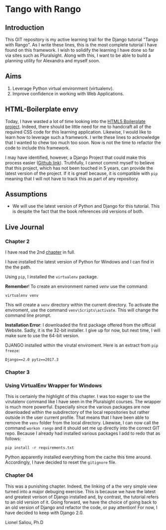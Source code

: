# Tango with Rango

## Introduction

This GIT repository is my active learning trail for the Django tutorial "Tango with Rango". As I write these lines, this is the most complete tutorial I have found on this framework. I wish to solidify the learning I have done so far via sites such as Pluralsight. Along with this, I want to be able to build a planning utility for Alexandra and myself
soon.

## Aims

1. Leverage Python virtual environment (virtualenv).
2. Improve confidence in working with Web Applications.

## HTML-Boilerplate envy

Today, I have wasted a lot of time looking into the [HTML5 Boilerplate project](https://github.com/h5bp/html5-boilerplate). Indeed, there should be little need for me to handcraft all of the required CSS code for this learning application. Likewise, I would like to learn how to leverage such a framework. I write these lines to acknowledge that I wanted to chew too much too soon. Now is not the time to refactor the code to include this framework.

I may have identified, however, a Django Project that could make this process easier ([Github link](https://github.com/mattsnider/django-html5-boilerplate)). Truthfully, I cannot commit myself to believe that this project, which has not been touched in 5 years, can provide the latest version of the project. If it is great! because, it is compatible with `pip` meaning that I will not have to track this as part of any repository.

## Assumptions

- We will use the latest version of Python and Django for this tutorial. This is despite the fact that the book references old versions of both.

## Live Journal

### Chapter 2

I have read the 2nd [chapter](http://www.tangowithdjango.com/book17/chapters/overview.html "Overview" ) in full.

I have installed the latest version of Python for Windows and I can find in the the path.

Using `pip`, I installed the `virtualenv` package.

__Remember__! To create an environment named *venv* use the command:

``virtualenv venv``

This will create a `venv` directory within the current directory. To activate the enviroment, use the command ``venv\Scripts\activate``. This will change the command line prompt.

__Installation Error__: I downloaded the first package offered from the official Website. Sadly, it is the 32-bit installer. I give up for now, but next time, I will make sure to use the 64-bit version.

DJANGO installed within the virutal enviroment. Here is an extract from ``pip freeze``:

``
Django==2.0
pytz==2017.3
``

### Chapter 3

### Using VirtualEnv Wrapper for Windows

This is certainly the highlight of this chapter. I was too eager to use the virutalenv command like I have seen in the Pluralsight courses. The wrapper is much more powerful. Especially since the various packages are now downloaded within the subdirectory of the local repositories but rather outside in the user current profile. That means that I have been able to remove the ``venv`` folder from the local directory. Likewise, I can now call the command ``workon rango`` and it should set me
up directly into the correct GIT repo. Because I already had installed various packages I add to redo that as follows:

``
pip install -r requirements.txt
``

Python apparently installed everything from the cache this time around. Accordingly, I have decided to reset the `gitignore` file.

### Chapter 04

This was a punishing chapter. Indeed, the linking of a the very simple view turned into a major debuging exercise. This is because we have the latest and greatest verison of Django installed and, by contrast, the tutorial refers to an old version of it. Going forward, we have the choice of going back to an old version of Django and refactor the code, or pay attention! For now, I have decided to keep with Django 2.0.

   Lionel Saliou, Ph.D
